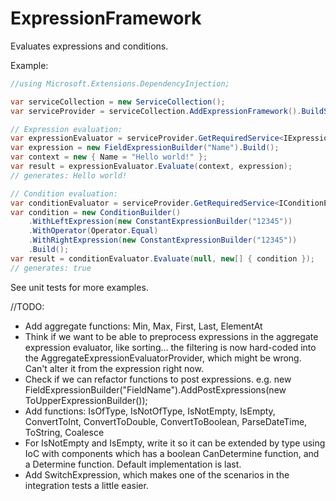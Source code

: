 # ExpressionFramework
Evaluates expressions and conditions.

Example:
```C#
//using Microsoft.Extensions.DependencyInjection;

var serviceCollection = new ServiceCollection();
var serviceProvider = serviceCollection.AddExpressionFramework().BuildServiceProvider();

// Expression evaluation:
var expressionEvaluator = serviceProvider.GetRequiredService<IExpressionEvaluator>();
var expression = new FieldExpressionBuilder("Name").Build();
var context = new { Name = "Hello world!" };
var result = expressionEvaluator.Evaluate(context, expression);
// generates: Hello world!

// Condition evaluation:
var conditionEvaluator = serviceProvider.GetRequiredService<IConditionEvaluator>();
var condition = new ConditionBuilder()
    .WithLeftExpression(new ConstantExpressionBuilder("12345"))
    .WithOperator(Operator.Equal)
    .WithRightExpression(new ConstantExpressionBuilder("12345"))
    .Build();
var result = conditionEvaluator.Evaluate(null, new[] { condition });
// generates: true
```

See unit tests for more examples.

//TODO:
- Add aggregate functions: Min, Max, First, Last, ElementAt
- Think if we want to be able to preprocess expressions in the aggregate expression evaluator, like sorting... the filtering is now hard-coded into the AggregateExpressionEvaluatorProvider, which might be wrong. Can't alter it from the expression right now.
- Check if we can refactor functions to post expressions. e.g. new FieldExpressionBuilder("FieldName").AddPostExpressions(new ToUpperExpressionBuilder());
- Add functions: IsOfType, IsNotOfType, IsNotEmpty, IsEmpty, ConvertToInt, ConvertToDouble, ConvertToBoolean, ParseDateTime, ToString, Coalesce
- For IsNotEmpty and IsEmpty, write it so it can be extended by type using IoC with components which has a boolean CanDetermine function, and a Determine function. Default implementation is last.
- Add SwitchExpression, which makes one of the scenarios in the integration tests a little easier.